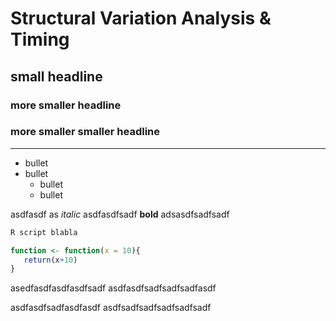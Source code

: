 # Structural Variation Analysis & Timing

## small headline

### more smaller headline

### more smaller smaller headline

---

* bullet
* bullet
  - bullet
  - bullet

 asdfasdf as *italic* asdfasdfsadf **bold** adsasdfsadfsadf


 ```r
R script blabla

function <- function(x = 10){
	return(x+10)
}


```


asedfasdfasdfasdfsadf
asdfasdfsadfsadfsadfasdf

asdfasdfsadfasdfasdf
asdfsadfsadfsadfsadfsadf
